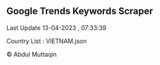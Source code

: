 

## Google Trends Keywords Scraper 
 
Last Update 13-04-2023 , 07:33:39

Country List :
VIETNAM.json



© Abdul Muttaqin 
